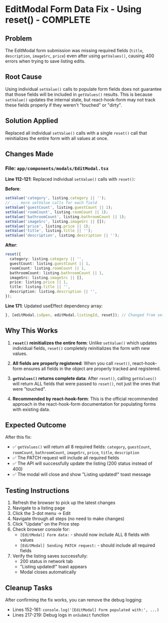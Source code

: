 # EditModal Form Data Fix - Using reset() - COMPLETE

## Problem
The EditModal form submission was missing required fields (`title`, `description`, `imageSrc`, `price`) even after using `getValues()`, causing 400 errors when trying to save listing edits.

## Root Cause
Using individual `setValue()` calls to populate form fields does not guarantee that those fields will be included in `getValues()` results. This is because `setValue()` updates the internal state, but react-hook-form may not track these fields properly if they weren't "touched" or "dirty".

## Solution Applied
Replaced all individual `setValue()` calls with a single `reset()` call that reinitializes the entire form with all values at once.

## Changes Made

### File: `app/components/modals/EditModal.tsx`

**Line 112-121**: Replaced individual `setValue()` calls with `reset()`:

**Before**:
```typescript
setValue('category', listing.category || '');
// ... more setValue calls for each field
setValue('guestCount', listing.guestCount || 1);
setValue('roomCount', listing.roomCount || 1);
setValue('bathroomCount', listing.bathroomCount || 1);
setValue('imageSrc', listing.imageSrc || []);
setValue('price', listing.price || 1);
setValue('title', listing.title || '');
setValue('description', listing.description || '');
```

**After**:
```typescript
reset({
  category: listing.category || '',
  guestCount: listing.guestCount || 1,
  roomCount: listing.roomCount || 1,
  bathroomCount: listing.bathroomCount || 1,
  imageSrc: listing.imageSrc || [],
  price: listing.price || 1,
  title: listing.title || '',
  description: listing.description || '',
});
```

**Line 171**: Updated useEffect dependency array:
```typescript
}, [editModal.isOpen, editModal.listingId, reset]); // Changed from setValue to reset
```

## Why This Works

1. **`reset()` reinitializes the entire form**: Unlike `setValue()` which updates individual fields, `reset()` completely reinitializes the form with new values.

2. **All fields are properly registered**: When you call `reset()`, react-hook-form ensures all fields in the object are properly tracked and registered.

3. **`getValues()` returns complete data**: After `reset()`, calling `getValues()` will return ALL fields that were passed to `reset()`, not just the ones that were "touched".

4. **Recommended by react-hook-form**: This is the official recommended approach in the react-hook-form documentation for populating forms with existing data.

## Expected Outcome

After this fix:
- ✅ `getValues()` will return all 8 required fields: `category`, `guestCount`, `roomCount`, `bathroomCount`, `imageSrc`, `price`, `title`, `description`
- ✅ The PATCH request will include all required fields
- ✅ The API will successfully update the listing (200 status instead of 400)
- ✅ The modal will close and show "Listing updated!" toast message

## Testing Instructions

1. Refresh the browser to pick up the latest changes
2. Navigate to a listing page
3. Click the 3-dot menu → Edit
4. Navigate through all steps (no need to make changes)
5. Click "Update" on the Price step
6. Check browser console for:
   - `[EditModal] Form data:` - should now include ALL 8 fields with values
   - `[EditModal] Sending PATCH request:` - should include all required fields
7. Verify the listing saves successfully:
   - 200 status in network tab
   - "Listing updated!" toast appears
   - Modal closes automatically

## Cleanup Tasks

After confirming the fix works, you can remove the debug logging:
- Lines 152-161: `console.log('[EditModal] Form populated with:', ...)`
- Lines 217-219: Debug logs in `onSubmit` function
